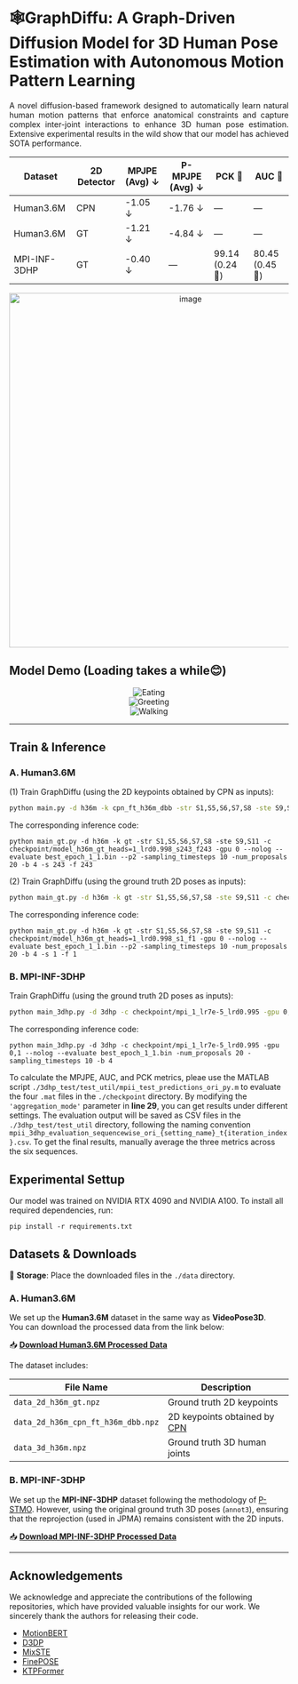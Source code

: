 # 🕸️GraphDiffu: A Graph-Driven Diffusion Model for 3D Human Pose Estimation with Autonomous Motion Pattern Learning
<p align="justify">
A novel diffusion-based framework designed to automatically learn natural human motion patterns that enforce anatomical constraints and capture complex inter-joint interactions to enhance 3D human pose estimation. Extensive experimental results in the wild show that our model has achieved SOTA performance.
</p>


| Dataset         | 2D Detector | MPJPE (Avg) ↓ | P-MPJPE (Avg) ↓ | PCK 🔺 | AUC 🔺 |
|---------------|------------|-----------|-------------|---------|---------|
| Human3.6M     | CPN        | -1.05 ↓ | -1.76 ↓   | —       | —       |
| Human3.6M     | GT         | -1.21 ↓ | -4.84 ↓   | —       | —       |
| MPI-INF-3DHP  | GT         | -0.40 ↓ | — | 99.14 (0.24 🔺) | 80.45 (0.45 🔺) |

<p align="center">
    <img width="638" alt="image" src="https://github.com/user-attachments/assets/7209abaf-996f-43a2-aafb-3ad4ada07a39" />
</p>


## Model Demo (Loading takes a while😊)
<p align="center">
    <img src="https://github.com/user-attachments/assets/dfce6249-1575-4442-ab5b-b849d5dc16b9" alt="Eating"/><br>
    <img src="https://github.com/user-attachments/assets/dd7a1018-2173-47df-af82-33a3bad370ef" alt="Greeting"/><br>
    <img src="https://github.com/user-attachments/assets/82f0c7c7-2060-48fe-97d3-a982feb6a954" alt="Walking"/>
</p>

---

## Train & Inference

### A. Human3.6M

(1) Train GraphDiffu (using the 2D keypoints obtained by CPN as inputs):

```bash
python main.py -d h36m -k cpn_ft_h36m_dbb -str S1,S5,S6,S7,S8 -ste S9,S11 -c checkpoint/model_h36m_cpn -gpu 0 -lrd 0.998 --nolog -e 100
```

The corresponding inference code:

```
python main_gt.py -d h36m -k gt -str S1,S5,S6,S7,S8 -ste S9,S11 -c checkpoint/model_h36m_gt_heads=1_lrd0.998_s243_f243 -gpu 0 --nolog --evaluate best_epoch_1_1.bin --p2 -sampling_timesteps 10 -num_proposals 20 -b 4 -s 243 -f 243
```

(2) Train GraphDiffu (using the ground truth 2D poses as inputs):

```bash
python main_gt.py -d h36m -k gt -str S1,S5,S6,S7,S8 -ste S9,S11 -c checkpoint/model_h36m_gt -gpu 0 --nolog -lrd 0.998 -e 100
```

The corresponding inference code:

```
python main_gt.py -d h36m -k gt -str S1,S5,S6,S7,S8 -ste S9,S11 -c checkpoint/model_h36m_gt_heads=1_lrd0.998_s1_f1 -gpu 0 --nolog --evaluate best_epoch_1_1.bin --p2 -sampling_timesteps 10 -num_proposals 20 -b 4 -s 1 -f 1
```



### B. MPI-INF-3DHP

Train GraphDiffu (using the ground truth 2D poses as inputs):

```bash
python main_3dhp.py -d 3dhp -c checkpoint/mpi_1_lr7e-5_lrd0.995 -gpu 0,1 --nolog -lrd 0.995 -lr 0.00007 -e 120
```

The corresponding inference code:

```
python main_3dhp.py -d 3dhp -c checkpoint/mpi_1_lr7e-5_lrd0.995 -gpu 0,1 --nolog --evaluate best_epoch_1_1.bin -num_proposals 20 -sampling_timesteps 10 -b 4
```
To calculate the MPJPE, AUC, and PCK metrics, pleae use the MATLAB script `./3dhp_test/test_util/mpii_test_predictions_ori_py.m` to evaluate the four `.mat` files in the `./checkpoint` directory. By modifying the `'aggregation_mode'` parameter in **line 29**, you can get results under different settings. The evaluation output will be saved as CSV files in the `./3dhp_test/test_util` directory, following the naming convention `mpii_3dhp_evaluation_sequencewise_ori_{setting_name}_t{iteration_index}.csv`. To get the final results, manually average the three metrics across the six sequences.

## Experimental Settup
Our model was trained on NVIDIA RTX 4090 and NVIDIA A100. To install all required dependencies, run:

```
pip install -r requirements.txt
```
  
## Datasets & Downloads
📂 **Storage**: Place the downloaded files in the `./data` directory.

### A. Human3.6M

We set up the **Human3.6M** dataset in the same way as **VideoPose3D**.  
You can download the processed data from the link below:

📥 **[Download Human3.6M Processed Data](https://drive.google.com/file/d/1FMgAf_I04GlweHMfgUKzB0CMwglxuwPe/view?usp=sharing)**  

The dataset includes:

| File Name                           | Description                                   |
|-------------------------------------|-----------------------------------------------|
| `data_2d_h36m_gt.npz`              | Ground truth 2D keypoints                     |
| `data_2d_h36m_cpn_ft_h36m_dbb.npz` | 2D keypoints obtained by [CPN](https://github.com/GengDavid/pytorch-cpn) |
| `data_3d_h36m.npz`                 | Ground truth 3D human joints                  |



### B. MPI-INF-3DHP

We set up the **MPI-INF-3DHP** dataset following the methodology of [P-STMO](https://github.com/paTRICK-swk/P-STMO). However, using the original ground truth 3D poses (`annot3`), ensuring that the reprojection (used in JPMA) remains consistent with the 2D inputs.

📥 **[Download MPI-INF-3DHP Processed Data](https://drive.google.com/file/d/1zOM_CvLr4Ngv6Cupz1H-tt1A6bQPd_yg/view?usp=share_link)**  

---
## Acknowledgements

We acknowledge and appreciate the contributions of the following repositories, which have provided valuable insights for our work. We sincerely thank the authors for releasing their code.

- [MotionBERT](https://github.com/Walter0807/MotionBERT)
- [D3DP](https://github.com/paTRICK-swk/D3DP)  
- [MixSTE](https://github.com/JinluZhang1126/MixSTE)  
- [FinePOSE](https://github.com/PKU-ICST-MIPL/FinePOSE_CVPR2024)  
- [KTPFormer](https://github.com/JihuaPeng/KTPFormer)  

